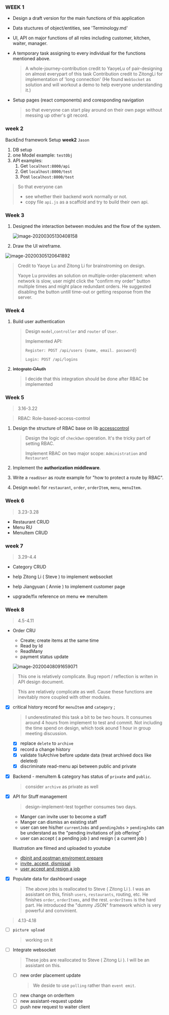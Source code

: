 ### WEEK 1

- Design a draft version for the main functions of this application
- Data stuctures of object/entities, see 'Terminology.md'
- UI, API on major functions of all roles including customer, kitchen, waiter, manager.
- A temporary task assigning to every individual for the functions mentioned above.

  > A whole-journey-contribution credit to YaoyeLu of pair-designing on almost everypart of this task
  > Contribution credit to ZitongLi for implementation of 'long connection' (He found `WebSocket` as solution and will workout a demo to help everyone understanding it.)

- Setup pages (react components) and coresponding navigation

  > so that everyone can start play around on their own page without messing up other's git record.

### week 2

BackEnd framework Setup **week2** `Jason`

1.  DB setup
2.  one Model example: `testObj`
3.  API examples:
    1.  Get `localhost:8000/api`
    2.  Get `localhost:8000/test`
    3.  Post `localhost:8000/test`

> So that everyone can
>
> - see whether their backend work normally or not.
> - copy file `api.js` as a scaffold and try to build their own api.

### Week 3

1.  Designed the interaction between modules and the flow of the system.

    ![image-20200305130408158](YingjieZheng.assets/image-20200305130408158.png)

2.  Draw the UI wireframe.

![image-20200305120641892](YingjieZheng.assets/image-20200305120641892.png)

> Credit to Yaoye Lu and Zitong Li for brainstroming on design.
>
> Yaoye Lu provides an solution on multiple-order-placement: when network is slow, user might click the "confirm my order" button multiple times and might place redundant orders. He suggested disabling the button untill time-out or getting response from the server.

### Week 4

1.  Build user authentication

    > Design `model`,`controller` and `router` of `User`.
    >
    > Implemented API:
    >
    > `Register: POST /api/users {name, email. password}`
    >
    > `Login: POST /api/logins`

2.  ~~Integrate OAuth~~

    > I decide that this integration should be done after RBAC be implemented

### Week 5

> 3.16-3.22

> RBAC: Role-based-access-control

1.  Design the structure of RBAC base on lib [accesscontrol](https://github.com/onury/accesscontrol)

    > Design the logic of `checkOwn` operation. It's the tricky part of setting RBAC.
    >
    > Implement RBAC on two major scope: `Administration` and `Restaurant`

2.  Implement the **authorization middleware**.

3.  Write a `readUser` as route example for "how to protect a route by RBAC".

4.  Design `model` for `restaurant`, `order`, `orderItem`, `menu`, `menuItem`.

### Week 6

> 3.23-3.28

- Restaurant CRUD
- Menu RU
- MenuItem CRUD

### week 7

> 3.29-4.4

- Category CRUD

- help Zitong Li ( Steve ) to implement websocket

- help Jiangyuan ( Annie ) to implement customer page

- upgrade/fix reference on menu <=> menuItem

### Week 8

> 4.5-4.11

- Order CRU

  - Create; create items at the same time
  - Read by Id
  - ReadMany
  - payment status update

  ![image-20200408091659071](YingjieZheng.assets/image-20200408091659071.png)

> This one is relatively complicate. Bug report / reflection is writen in API design document.

> This are relatively complicate as well. Cause these functions are inevitably more coupled with other modules.

- [x] critical history record for `menuItem` and `category` ;

  > I underestimated this task a bit to be two hours.
  > It consumes around 4 hours from implement to test and commit.
  > Not including the time spend on design, which took aound 1 hour in group meeting discussion.

  - [x] replace `delete` to `archive`
  - [x] record a change history
  - [x] validate !isArchive before update data (treat archived docs like deleted)
  - [x] discriminate read-menu api between public and private

* [x] Backend - menuItem & category has status of `private` and `public`.

  > consider `archive` as private as well

* [x] API for Stuff management

  > design-implement-test together consumes two days.

  - Manger can invite user to become a staff
  - Manger can dismiss an existing staff
  - user can see his/her `currentJobs` and `pendingJobs` > `pendingJobs` can be understand as the "pending invitations of job offering"
  - user can accept ( a pending job ) and resign ( a current job )

  Illustration are filmed and uploaded to youtube

  - [dbinit and postman enviroment prepare](https://www.youtube.com/watch?v=4b4fW8dH9AE)
  - [invite, accept, dismissal](https://www.youtube.com/watch?v=dAbItl1nEQY)
  - [user accept and resign a job](https://www.youtube.com/watch?v=ciGsapYTI_A)

- [x] Populate data for dashboard usage
  > The above jobs is reallocated to Steve ( Zitong Li ).
  > I was an assistant on this, finish `users`, `restaurants`, routing, etc.
  > He finishes `order`, `orderItems`, and the rest. `orderItems` is the hard part.
  > He introduced the "dummy JSON" framework which is very powerful and convinient.

> 4.13-4.18

- [ ] `picture upload`
  > working on it

* [ ] Integrate websocket

  > These jobs are reallocated to Steve ( Zitong Li ).
  > I will be an assistant on this.

  - [ ] new order placement update
    > We deside to use `polling` rather than `event emit`.
  - [ ] new change on orderItem
  - [ ] new assistant-request update
  - [ ] push new request to waiter client
